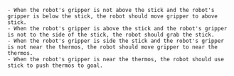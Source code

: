 
    - When the robot's gripper is not above the stick and the robot's gripper is below the stick, the robot should move gripper to above stick.
    - When the robot's gripper is above the stick and the robot's gripper is not to the side of the stick, the robot should grab the stick.
    - When the robot's gripper is side the stick and the robot's gripper is not near the thermos, the robot should move gripper to near the thermos.
    - When the robot's gripper is near the thermos, the robot should use stick to push thermos to goal.